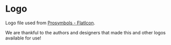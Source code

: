 # Logo

Logo file used from [Prosymbols - FlatIcon](https://www.flaticon.com/free-icons/checklist).

We are thankful to the authors and designers that made this and other logos available for use!
